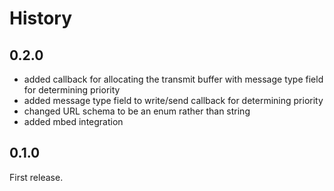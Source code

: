 History
=======

## 0.2.0

- added callback for allocating the transmit buffer with message type
  field for determining priority
- added message type field to write/send callback for determining
  priority
- changed URL schema to be an enum rather than string
- added mbed integration

## 0.1.0

First release.

